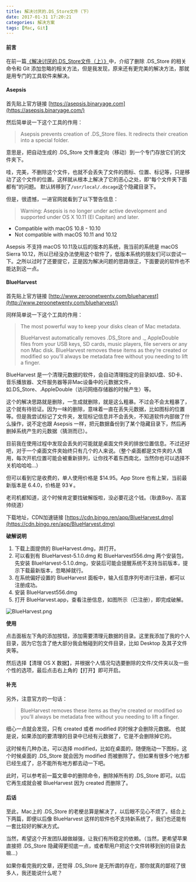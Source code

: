 ```yaml
---
title: 解决讨厌的.DS_Store文件（下）
date: 2017-01-31 17:20:21
categories: 解决方案
tags: [Mac, Git]
---
```


#### 前言

在前一篇[《解决讨厌的.DS_Store文件（上）》](https://bingo.ren/2017/01/31/9/)中，介绍了删除 .DS_Store 的相关命令和 Git 添加忽略的相关方法，但是我发现，原来还有更完美的解决方法，那就是用专门的工具软件来解决。

<!-- more -->

#### Asepsis

首先贴上官方链接 [https://asepsis.binaryage.com](https://asepsis.binaryage.com/)

然后简单说一下这个工具的作用：

> Asepsis prevents creation of .DS_Store files. It redirects their creation into a special folder.

意思是，把自动生成的 .DS_Store 文件重定向（移动）到一个专门存放它们的文件夹下。

哇，完美，不删除这个文件，也就不会丢失了文件的图标、位置、标记等，只是移动了这个文件的位置。这样就从根本上解决了它的恶心之处，即“每个文件夹下面都有”的问题。
默认转移到了`/usr/local/.dscage`这个隐藏目录下。

但是，很遗憾，一进官网就看到了以下警告信息：

> Warning: Asepsis is no longer under active development and supported under OS X 10.11 (El Capitan) and later.
- Compatible with macOS 10.8 - 10.10
- Not compatible with macOS 10.11 and 10.12

Asepsis 不支持 macOS 10.11及以后的版本的系统，我当前的系统是 macOS Sierra 10.12，所以已经没办法使用这个软件了，低版本系统的朋友们可以尝试一下。之所以过时了还要提它，正是因为解决问题的思路很正，下面要说的软件也不能达到这一点。

#### BlueHarvest

首先贴上官方链接 [http://www.zeroonetwenty.com/blueharvest](http://www.zeroonetwenty.com/blueharvest/)

同样简单说一下这个工具的作用：

> The most powerful way to keep your disks clean of Mac metadata.
>
> BlueHarvest automatically removes .DS_Store and ._ AppleDouble files from your USB keys, SD cards, music players, file servers or any non Mac disk. BlueHarvest removes these items as they’re created or modified so you’ll always be metadata free without you needing to lift a finger.

BlueHarvest 是一个清理元数据的软件，会自动清理指定的目录如U盘、SD卡、音乐播放器、文件服务器等非Mac设备中的元数据文件，如.DS_Store、.AppleDouble（访问网络存储器的时候产生）等。

这个的解决思路就是删除，一生成就删除，就是这么粗暴。不过会不会太粗暴了，这个就有待验证。因为一味的删除，意味着一直在丢失元数据，比如图标的位置等。但是我尝试标记了文件夹，发现标记信息并不会丢失，不知道软件内部做了什么操作，说不定也跟 Asepsis 一样，把元数据备份到了某个隐藏目录下，然后再删掉系统产生的元数据（猜测而已）。

目前我在使用过程中发现会丢失的可能就是桌面文件夹的排放位置信息。不过还好吧，对于一个桌面文件夹始终只有几个的人来说。（整个桌面都是文件夹的人慎用，每次开机位置可能会被重新排列，让你找不着东西南北，当然你也可以选择不关机哈哈哈...）

但可以看到它是收费的，单人使用价格是 $14.95。App Store 也有上架，当前最新版本是 6.4.0，价格是 93￥。

老司机都知道，这个时候肯定要找破解版啦，没必要花这个钱。（耿直Boy、高富帅绕道）

下载地址，CDN加速链接 [https://cdn.bingo.ren/app/BlueHarvest.dmg](https://cdn.bingo.ren/app/BlueHarvest.dmg)

**破解说明**
1. 下载上面提供的 BlueHarvest.dmg，并打开。
2. 可以看到有 BlueHarvest-5.1.0.dmg 和 BlueHarvest556.dmg 两个安装包，先安装 BlueHarvest-5.1.0.dmg，安装后可能会提醒系统不支持当前版本，提示下载最新版本，忽略掉就行。
3. 在系统偏好设置的 BlueHarvest 面板中，输入任意序列号进行注册，都可以注册成功。
4. 安装 BlueHarvest556.dmg
5. 打开 BlueHarvest.app，查看注册信息，如图所示（已注册），即完成破解。

![BlueHarvest.png](https://bingo.ren/images/BlueHarvest.png)

**使用**

点击面板左下角的添加按钮，添加需要清理元数据的目录。这里我添加了我的个人目录，因为它包含了绝大部分我会触碰到的文件目录，比如 Desktop 及其子文件夹等。

然后选择【清理 OS X 数据】，并根据个人情况勾选要删除的文件/文件夹以及一些个性的选项，最后点击右上角的【打开】即可开启。

#### 补充

另外，注意官方的一句话：

> BlueHarvest removes these items as they’re created or modified so you’ll always be metadata free without you needing to lift a finger.

细心一点就会发现，只有 created 或者 modified 的时候才会删除元数据。
也就是说，如果添加的要清理的目录中已经有元数据了，它是不会删除掉它的。

这时候有几种办法，可以选择 modified，比如在桌面的，随便拖动一下图标，这个时候桌面的 .DS_Store 就会因为 modified 而被删除了。但如果有很多个地方都已经生成了，总不能所有地方都去动一下吧。

此时，可以参考前一篇文章中的删除命令，删除掉所有的 .DS_Store 即可。以后它再生成就会被 BlueHarvest 因为 created 而删除了。

#### 后话

至此，Mac上的 .DS_Store 的老梗总算是解决了，以后眼不见心不烦了。结合上下两篇，即便以后像 BlueHarvest 这样的软件也不支持新系统了，我们也还能有一套比较好的解决方式。

当然，希望这个开发团队越做越强，让我们有所稳定的依赖。（当然，更希望苹果直接把 .DS_Store 隐藏得更彻底一点，或者帮用户把这个文件转移到别的目录去嘛...）

如果你看完我的文章，还觉得 .DS_Store 是无所谓的存在，那你就真的鄙视了很多人，我还能说什么呢？
